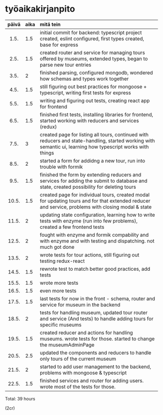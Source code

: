 # työaikakirjanpito

| päivä | aika | mitä tein  |
| :----:|:-----| :-----|
| 1.5. | 1.5    | initial commit for backend: typescript project created, eslint configured, first types created, base for express |
| 2.5. | 1.5    | created router and service for managing tours offered by museums, extended types, began to parse new tour entries |
| 3.5. | 2    | finished parsing, configured mongodb, wondered how schemas and types work together |
| 4.5. | 1.5    | still figuring out best practices for mongoose + typescript, writing first tests for express |
| 5.5. | 1.5   | writing and figuring out tests, creating react app for frontend |
| 6.5. | 1.5    | finished first tests, installing libraries for frontend, started working with reducers and services (redux) |
| 7.5. | 3    | created page for listing all tours, continued with reducers and state-handling, started working with semantic ui, learning how typescript works with things |
| 8.5. | 2    | started a form for addidng a new tour, run into trouble with formik |
| 9.5. | 1.5   | finished the form by extending reducers and services for adding the submit to database and state, created possibility for deleting tours |
| 10.5. | 1.5   | created page for individual tours, created modal for updating tours and for that extended reducer and service, problems with closing modal & state |
| 11.5. | 2   | updating state configuration, learning how to write tests with enzyme (run into few problems), created a few frontend tests  |
| 12.5. | 2   | fought with enzyme and formik compability and with enzyme and with testing and dispatching. not much got done |
| 13.5. | 2   | wrote tests for tour actions, still figuring out testing redux-react |
| 14.5. | 1.5   | rewrote test to match better good practices, add tests |
| 15.5. | 1.5   | wrote more tests |
| 16.5. | 1.5   | even more tests |
| 17.5. | 1.5   | last tests for now in the front - schema, router and service for museum in the backend |
| 18.5. | 2   | tests for handling museum, updated tour router and service (And tests) to handle adding tours for specific museums |
| 19.5. | 1.5   | created reducer and actions for handling museums. wrote tests for those. started to change the museumAdminPage |
| 20.5. | 2.5   | updated the components and reducers to handle only tours of the current museum |
| 21.5. | 2   | started to add user management to the backend, problems with mongoose & typescript |
| 22.5. | 1.5   | finished services and router for adding users. wrote most of the tests for those. |
Total: 39 hours 

(2cr)